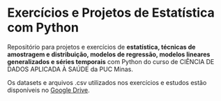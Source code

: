 # Exercícios e Projetos de Estatística com Python 

Repositório para projetos e exercícios de **estatística, técnicas de amostragem e distribuição, modelos de regressão, modelos lineares generalizados e séries temporais** com Python do curso de CIÊNCIA DE DADOS APLICADA À SAÚDE da PUC Minas.

Os datasets e arquivos .csv utilizados nos exercícios e estudos estão disponíveis no [Google Drive](https://drive.google.com/drive/folders/1ziSORRlOtyREgKiGm2m0ogPpFrSRsq1y?usp=sharing).
